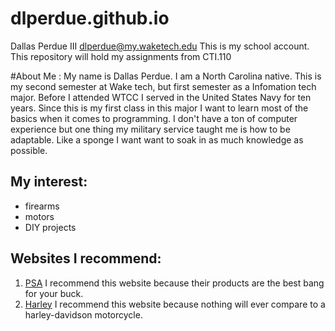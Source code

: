 # dlperdue.github.io


Dallas Perdue III
dlperdue@my.waketech.edu
This is my school account.
This repository will hold my assignments from CTI.110

#About Me : My name is Dallas Perdue. I am a North Carolina native. This is my second semester at Wake tech, but first semester as a Infomation tech major.  Before I attended WTCC I served in the United States Navy for ten years.  Since this is my first class in this major I want to learn most of the basics when it comes to programming. I don't have a ton of computer experience but one thing my military service taught me is how to be adaptable. Like a sponge I want want to soak in as much knowledge as possible.

## My interest:
* firearms 
* motors 
* DIY projects

## Websites I recommend: 
1. [PSA](https://palmettostatearmory.com/) I recommend this website because their products are the best bang for your buck. 
2. [Harley](https://www.harley-davidson.com/us/en/reveal/h-d-25-launch.html?source_cd=SEM_Retention_PPC%7CMICROSOFT%7CCore_Brand_E%7CBrand%7Charley+davidson&_cr=ppc%7CMICROSOFT%7CCore_Brand_E%7CBrand%7Charley+davidson&s_kwcid=AL%2115884%2110%2176553665651440%2126782550679&gclid=8eff86afa74c1ad525a3e13d2a5737ac&gclsrc=3p.ds&msclkid=8eff86afa74c1ad525a3e13d2a5737ac&utm_source=bing&utm_medium=cpc&utm_campaign=Core_Brand_E&utm_term=harley+davidson&utm_content=Brand) I recommend this website because nothing will ever compare to a harley-davidson motorcycle.
